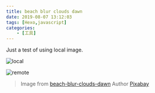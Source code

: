 ```yaml
---
title: beach blur clouds dawn
date: 2019-08-07 13:12:03
tags: [Hexo,javascript]
categories: 
	- [工具]
---
```


Just a test of using local image.


![local](sea.jpeg)

![remote](https://images.pexels.com/photos/462030/pexels-photo-462030.jpeg?auto=compress&cs=tinysrgb&dpr=2&h=650&w=940)

> Image from [beach-blur-clouds-dawn](https://www.pexels.com/photo/beach-blur-clouds-dawn-462030/)
> Author [Pixabay](https://www.pexels.com/@pixabay)
